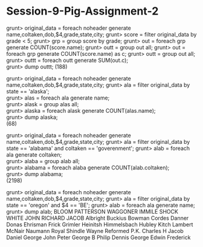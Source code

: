 # Session-9-Pig-Assignment-2
grunt> original_data = foreach noheader generate name,coltaken,dob,$4,grade,state,city;
grunt> score = filter original_data by grade < 5;
grunt> grp = group score by grade;
grunt> out = foreach grp  generate COUNT(score.name);
grunt> outt = group out all;
grunt> out = foreach grp  generate COUNT(score.name) as c;
grunt> outt = group out all;                              
grunt> outtt = foreach outt generate SUM(out.c);          
grunt> dump outtt;
(188)

grunt> original_data = foreach noheader generate name,coltaken,dob,$4,grade,state,city;
grunt> ala = filter original_data by state == 'alaska';                                
grunt> alas = foreach ala generate name;                                               
grunt> alask = group alas all;                                                         
grunt> alaska = foreach alask generate COUNT(alas.name);                               
grunt> dump alaska;                                                                    
(68)


grunt> original_data = foreach noheader generate name,coltaken,dob,$4,grade,state,city;
grunt> ala = filter original_data by state == 'alabama' and coltaken == 'goverenment'; 
grunt> alab = foreach ala  generate coltaken;                                          
grunt> alaba = group alab all;                                                         
grunt> alabama = foreach alaba generate COUNT(alab.coltaken);                          
grunt> dump alabama;                                                                   
(2198)

grunt> original_data = foreach noheader generate name,coltaken,dob,$4,grade,state,city;
grunt> ala = filter original_data by state == 'oregon' and $4 == 'BE'; 
grunt> alab = foreach ala  generate name;                                          
grunt> dump alab;
BLOOM
PATTERSON
WAGGONER
IMMILE
SHOCK
WHITE
JOHN
RICHARD
JACOB
Albright
Buckius
Bowman
Cordes
Danner
Donas
Ehrisman
Frick
Grimler
Heinitsh
Himmelsbach
Hubley
Kitch
Lambert
McNair
Naumann
Royal
Shindle
Wayne
Reformed
P.K.
Charles H
Jacob
Daniel
George
John
Peter
George B
Philip
Dennis
George
Edwin
Frederick

